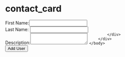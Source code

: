# contact_card
<!DOCTYPE html>
<html>
    <head>
    	<meta charset="UTF-8">
    	<script src= 'http://ajax.googleapis.com/ajax/libs/jquery/1.11.1/jquery.min.js'></script>
        <title>Contact Card</title>
        <style>
        	label {
        		display: block;
        	}
        	#input {
        		display: inline-block;
        	}
        	#output {
        		display: inline-block;
        	}
        	#output div {
        		border: 1px dashed #000;
        	}
            .initial {
                height: 100px;
                width: 100px;
                margin: 5px;
            }
        </style>
        <script type="text/javascript">
        	$( document ).ready( function() {
        		$( "button" ).click( function() {
	        		$( "#output" ).append(
	        			"<div class='initial'>" +
		        			"<h3>" + $( "#first_name" ).val() + " " + $( "#last_name" ).val() +
                            "</h3>" +
		        			"<p>Click for description!</p>" +
	        			"</div>");
	        		//clear form
	        		// $( "input, textarea" ).val(" ");
	        		return false
        		});
        	});
        	$( document ).on("click", "p", function() {
        		// $( "#output p" ).html( $( "#descript" ).val());
                $( ".initial").hide( function() {
                    $( this ).replaceWith("<div>" + $( "#descript" ).val() +
                        "</div>");
                });
        	});
        </script>
    </head>
    <body>
        <div id="container">
        	<div id="input">
        		<form>
        			<label>
        				First Name:<input id="first_name" type="text" name="first_name"/>
        			</label>
        			<label>
        				Last Name: <input id="last_name" type="text" name="last_name"/>
        			</label>
        			<label>
        				Description:<textarea id="descript" name="description"></textarea>
        			</label>
        			<button>Add User</button>
        		</form>
        	</div>
        	<div id="output">

        	</div>
        </div>
    </body>
</html>
